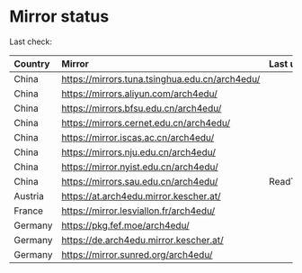 <script src="./time.js"></script>
# Mirror status
Last check: <script type="text/javascript">localize(1734218479.035673);</script>

|Country|Mirror|Last update|
|:------|:-----|:----------|
|China|https://mirrors.tuna.tsinghua.edu.cn/arch4edu/|<script type="text/javascript">localize(1734158504);</script>|
|China|https://mirrors.aliyun.com/arch4edu/|<script type="text/javascript">localize(1734158504);</script>|
|China|https://mirrors.bfsu.edu.cn/arch4edu/|<script type="text/javascript">localize(1734158504);</script>|
|China|https://mirrors.cernet.edu.cn/arch4edu/|<script type="text/javascript">localize(1734158504);</script>|
|China|https://mirror.iscas.ac.cn/arch4edu/|<script type="text/javascript">localize(1734158504);</script>|
|China|https://mirrors.nju.edu.cn/arch4edu/|<script type="text/javascript">localize(1734158504);</script>|
|China|https://mirror.nyist.edu.cn/arch4edu/|<script type="text/javascript">localize(1734158504);</script>|
|China|https://mirrors.sau.edu.cn/arch4edu/|ReadTimeout|
|Austria|https://at.arch4edu.mirror.kescher.at/|<script type="text/javascript">localize(1734201732);</script>|
|France|https://mirror.lesviallon.fr/arch4edu/|<script type="text/javascript">localize(1734158504);</script>|
|Germany|https://pkg.fef.moe/arch4edu/|<script type="text/javascript">localize(1734201732);</script>|
|Germany|https://de.arch4edu.mirror.kescher.at/|<script type="text/javascript">localize(1734201732);</script>|
|Germany|https://mirror.sunred.org/arch4edu/|<script type="text/javascript">localize(1734201732);</script>|

<script src="./tablefilter/tablefilter.js"></script>
<script src="./table.js"></script>